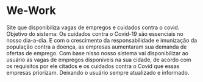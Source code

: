 # We-Work
Site que disponibiliza vagas de empregos e cuidados contra o covid.
Objetivo do sistema: 
	Os cuidados contra o Covid-19 são essenciais no nosso dia-a-dia. E com o crescimento da responsabilidade e imunização da população contra a doença, as empresas aumentaram sua demanda de ofertas de emprego. 
	Com base nisso nosso sistema vai disponibilizar ao usuário as vagas de empregos disponíveis na sua cidade, de acordo com os requisitos por ele citados e os cuidados contra o Covid que essas empresas priorizam. Deixando o usuário sempre atualizado e informado. 
